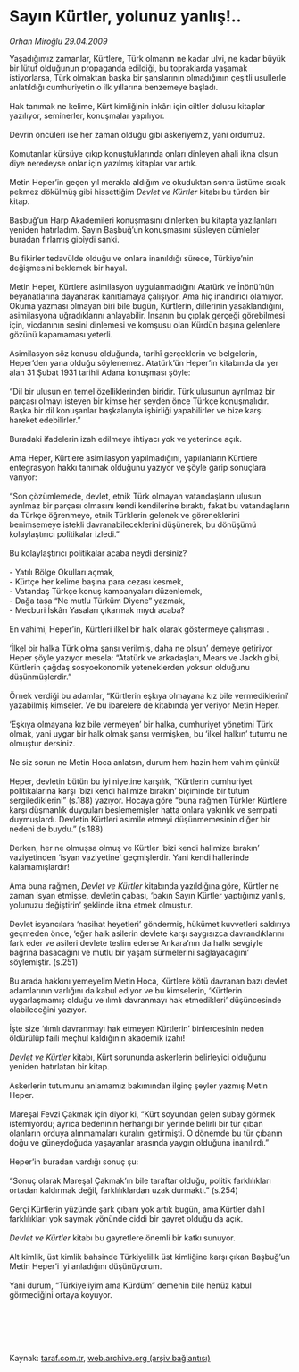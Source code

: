 # Sayın Kürtler, yolunuz yanlış!..

*Orhan Miroğlu 29.04.2009*

<div class="taraf_structure_2col_1zq">
<div class="margen_n">



 <p>Yaşadığımız zamanlar, Kürtlere, Türk olmanın ne kadar ulvi, ne kadar büyük bir lütuf olduğunun propaganda edildiği, bu topraklarda yaşamak istiyorlarsa, Türk olmaktan başka bir şanslarının olmadığının çeşitli usullerle anlatıldığı cumhuriyetin o ilk yıllarına benzemeye başladı. <br/><br/>Hak tanımak ne kelime, Kürt kimliğinin inkârı için ciltler dolusu kitaplar yazılıyor, seminerler, konuşmalar yapılıyor. <br/><br/>Devrin öncüleri ise her zaman olduğu gibi askeriyemiz, yani ordumuz. <br/><br/>Komutanlar kürsüye çıkıp konuştuklarında onları dinleyen ahali ikna olsun diye neredeyse onlar için yazılmış kitaplar var artık. <br/><br/>Metin Heper’in geçen yıl merakla aldığım ve okuduktan sonra üstüme sıcak pekmez dökülmüş gibi hissettiğim <i>Devlet ve Kürtler</i> kitabı bu türden bir kitap. <br/><br/>Başbuğ’un Harp Akademileri konuşmasını dinlerken bu kitapta yazılanları yeniden hatırladım. Sayın Başbuğ’un konuşmasını süsleyen cümleler buradan fırlamış gibiydi sanki. <br/><br/>Bu fikirler tedavülde olduğu ve onlara inanıldığı sürece, Türkiye’nin değişmesini beklemek bir hayal. <br/><br/>Metin Heper, Kürtlere asimilasyon uygulanmadığını Atatürk ve İnönü’nün beyanatlarına dayanarak kanıtlamaya çalışıyor. Ama hiç inandırıcı olamıyor. Okuma yazması olmayan biri bile bugün, Kürtlerin, dillerinin yasaklandığını, asimilasyona uğradıklarını anlayabilir. İnsanın bu çıplak gerçeği görebilmesi için, vicdanının sesini dinlemesi ve komşusu olan Kürdün başına gelenlere gözünü kapamaması yeterli. <br/><br/>Asimilasyon söz konusu olduğunda, tarihî gerçeklerin ve belgelerin, Heper’den yana olduğu söylenemez. Atatürk’ün Heper’in kitabında da yer alan 31 Şubat 1931 tarihli Adana konuşması şöyle: <br/><br/>“Dil bir ulusun en temel özelliklerinden biridir. Türk ulusunun ayrılmaz bir parçası olmayı isteyen bir kimse her şeyden önce Türkçe konuşmalıdır. Başka bir dil konuşanlar başkalarıyla işbirliği yapabilirler ve bize karşı hareket edebilirler.” <br/><br/>Buradaki ifadelerin izah edilmeye ihtiyacı yok ve yeterince açık. <br/><br/>Ama Heper, Kürtlere asimilasyon yapılmadığını, yapılanların Kürtlere entegrasyon hakkı tanımak olduğunu yazıyor ve şöyle garip sonuçlara varıyor: <br/><br/>“Son çözümlemede, devlet, etnik Türk olmayan vatandaşların ulusun ayrılmaz bir parçası olmasını kendi kendilerine bıraktı, fakat bu vatandaşların da Türkçe öğrenmeye, etnik Türklerin gelenek ve göreneklerini benimsemeye istekli davranabileceklerini düşünerek, bu dönüşümü kolaylaştırıcı politikalar izledi.” <br/><br/>Bu kolaylaştırıcı politikalar acaba neydi dersiniz? <br/><br/>- Yatılı Bölge Okulları açmak, <br/>- Kürtçe her kelime başına para cezası kesmek, <br/>- Vatandaş Türkçe konuş kampanyaları düzenlemek, <br/>- Dağa taşa “Ne mutlu Türküm Diyene” yazmak, <br/>- Mecburi İskân Yasaları çıkarmak mıydı acaba? <br/><br/>En vahimi, Heper’in, Kürtleri ilkel bir halk olarak göstermeye çalışması . <br/><br/>‘İlkel bir halka Türk olma şansı verilmiş, daha ne olsun’ demeye getiriyor Heper şöyle yazıyor mesela: “Atatürk ve arkadaşları, Mears ve Jackh gibi, Kürtlerin çağdaş sosyoekonomik yeteneklerden yoksun olduğunu düşünmüşlerdir.” <br/><br/>Örnek verdiği bu adamlar, “Kürtlerin eşkıya olmayana kız bile vermediklerini’ yazabilmiş kimseler. Ve bu ibarelere de kitabında yer veriyor Metin Heper. <br/><br/>‘Eşkıya olmayana kız bile vermeyen’ bir halka, cumhuriyet yönetimi Türk olmak, yani uygar bir halk olmak şansı vermişken, bu ‘ilkel halkın’ tutumu ne olmuştur dersiniz. <br/><br/>Ne siz sorun ne Metin Hoca anlatsın, durum hem hazin hem vahim çünkü! <br/><br/>Heper, devletin bütün bu iyi niyetine karşılık, “Kürtlerin cumhuriyet politikalarına karşı ‘bizi kendi halimize bırakın’ biçiminde bir tutum sergilediklerini” (s.188) yazıyor. Hocaya göre “buna rağmen Türkler Kürtlere karşı düşmanlık duyguları beslememişler hatta onlara yakınlık ve sempati duymuşlardı. Devletin Kürtleri asimile etmeyi düşünmemesinin diğer bir nedeni de buydu.” (s.188) <br/><br/>Derken, her ne olmuşsa olmuş ve Kürtler ‘bizi kendi halimize bırakın’ vaziyetinden ‘isyan vaziyetine’ geçmişlerdir. Yani kendi hallerinde kalamamışlardır! <br/><br/>Ama buna rağmen, <i>Devlet ve Kürtler</i> kitabında yazıldığına göre, Kürtler ne zaman isyan etmişse, devletin çabası, ‘bakın Sayın Kürtler yaptığınız yanlış, yolunuzu değiştirin’ şeklinde ikna etmek olmuştur. <br/><br/>Devlet isyancılara ‘nasihat heyetleri’ göndermiş, hükümet kuvvetleri saldırıya geçmeden önce, ‘eğer halk asilerin devlete karşı saygısızca davrandıklarını fark eder ve asileri devlete teslim ederse Ankara’nın da halkı sevgiyle bağrına basacağını ve mutlu bir yaşam sürmelerini sağlayacağını’ söylemiştir. (s.251) <br/><br/>Bu arada hakkını yemeyelim Metin Hoca, Kürtlere kötü davranan bazı devlet adamlarının varlığını da kabul ediyor ve bu kimselerin, ‘Kürtlerin uygarlaşmamış olduğu ve ılımlı davranmayı hak etmedikleri’ düşüncesinde olabileceğini yazıyor. <br/><br/>İşte size ‘ılımlı davranmayı hak etmeyen Kürtlerin’ binlercesinin neden öldürülüp faili meçhul kaldığının akademik izahı! <i><br/><br/>Devlet ve Kürtler</i> kitabı, Kürt sorununda askerlerin belirleyici olduğunu yeniden hatırlatan bir kitap. <br/><br/>Askerlerin tutumunu anlamamız bakımından ilginç şeyler yazmış Metin Heper. <br/><br/>Mareşal Fevzi Çakmak için diyor ki, “Kürt soyundan gelen subay görmek istemiyordu; ayrıca bedeninin herhangi bir yerinde belirli bir tür çıban olanların orduya alınmamaları kuralını getirmişti. O dönemde bu tür çıbanın doğu ve güneydoğuda yaşayanlar arasında yaygın olduğuna inanılırdı.” <br/><br/>Heper’in buradan vardığı sonuç şu: <br/><br/>“Sonuç olarak Mareşal Çakmak’ın bile taraftar olduğu, politik farklılıkları ortadan kaldırmak değil, farklılıklardan uzak durmaktı.” (s.254) <br/><br/>Gerçi Kürtlerin yüzünde şark çıbanı yok artık bugün, ama Kürtler dahil farklılıkları yok saymak yönünde ciddi bir gayret olduğu da açık. <i><br/><br/>Devlet ve Kürtler</i> kitabı bu gayretlere önemli bir katkı sunuyor. <br/><br/>Alt kimlik, üst kimlik bahsinde Türkiyelilik üst kimliğine karşı çıkan Başbuğ’un Metin Heper’i iyi anladığını düşünüyorum.<br/><br/>Yani durum, “Türkiyeliyim ama Kürdüm” demenin bile henüz kabul görmediğini ortaya koyuyor.</p>
<br/>
<br/>
<br/>



<br/>


<div id="taraf_not">
</div>

</div>


</div>

Kaynak: [taraf.com.tr](http://www.taraf.com.tr:80/makale/5275.htm), [web.archive.org (arşiv bağlantısı)](http://web.archive.org/web/20090918123511/http://www.taraf.com.tr:80/makale/5275.htm)
